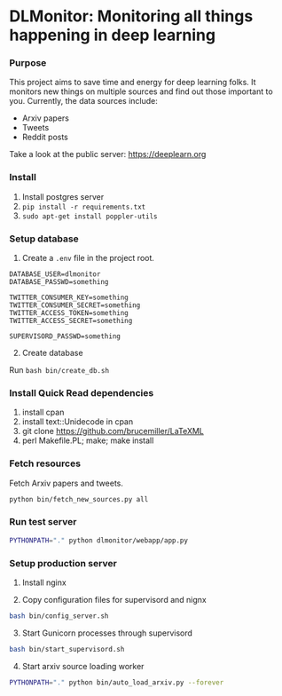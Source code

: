 # DLMonitor: Monitoring all things happening in deep learning

### Purpose

This project aims to save time and energy for deep learning folks.
It monitors new things on multiple sources and find out those important to you.
Currently, the data sources include:

- Arxiv papers
- Tweets
- Reddit posts

Take a look at the public server: https://deeplearn.org

### Install

1. Install postgres server
2. `pip install -r requirements.txt`
3. `sudo apt-get install poppler-utils`

### Setup database

1. Create a `.env` file in the project root.

```
DATABASE_USER=dlmonitor
DATABASE_PASSWD=something

TWITTER_CONSUMER_KEY=something
TWITTER_CONSUMER_SECRET=something
TWITTER_ACCESS_TOKEN=something
TWITTER_ACCESS_SECRET=something

SUPERVISORD_PASSWD=something
```

2. Create database

Run `bash bin/create_db.sh`


### Install Quick Read dependencies

1. install cpan
2. install text::Unidecode in cpan
3. git clone https://github.com/brucemiller/LaTeXML
4. perl Makefile.PL; make; make install

### Fetch resources

Fetch Arxiv papers and tweets.

```bash
python bin/fetch_new_sources.py all
```

### Run test server

```bash
PYTHONPATH="." python dlmonitor/webapp/app.py
```

### Setup production server

1. Install nginx

2. Copy configuration files for supervisord and nignx

```bash
bash bin/config_server.sh
```

3. Start Gunicorn processes through supervisord

```bash
bash bin/start_supervisord.sh
```
4. Start arxiv source loading worker

```bash
PYTHONPATH="." python bin/auto_load_arxiv.py --forever
```
